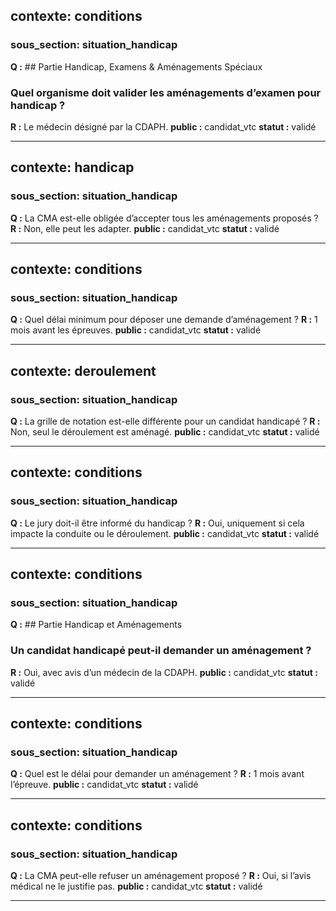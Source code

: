 ## contexte: conditions
### sous_section: situation_handicap

**Q :** ## Partie Handicap, Examens & Aménagements Spéciaux
### Quel organisme doit valider les aménagements d’examen pour handicap ?
**R :** Le médecin désigné par la CDAPH.
**public :** candidat_vtc
**statut :** validé

---

## contexte: handicap
### sous_section: situation_handicap

**Q :** La CMA est-elle obligée d’accepter tous les aménagements proposés ?
**R :** Non, elle peut les adapter.
**public :** candidat_vtc
**statut :** validé

---

## contexte: conditions
### sous_section: situation_handicap

**Q :** Quel délai minimum pour déposer une demande d’aménagement ?
**R :** 1 mois avant les épreuves.
**public :** candidat_vtc
**statut :** validé

---

## contexte: deroulement
### sous_section: situation_handicap

**Q :** La grille de notation est-elle différente pour un candidat handicapé ?
**R :** Non, seul le déroulement est aménagé.
**public :** candidat_vtc
**statut :** validé

---

## contexte: conditions
### sous_section: situation_handicap

**Q :** Le jury doit-il être informé du handicap ?
**R :** Oui, uniquement si cela impacte la conduite ou le déroulement.
**public :** candidat_vtc
**statut :** validé

---

## contexte: conditions
### sous_section: situation_handicap

**Q :** ## Partie Handicap et Aménagements
### Un candidat handicapé peut-il demander un aménagement ?
**R :** Oui, avec avis d’un médecin de la CDAPH.
**public :** candidat_vtc
**statut :** validé

---

## contexte: conditions
### sous_section: situation_handicap

**Q :** Quel est le délai pour demander un aménagement ?
**R :** 1 mois avant l’épreuve.
**public :** candidat_vtc
**statut :** validé

---

## contexte: conditions
### sous_section: situation_handicap

**Q :** La CMA peut-elle refuser un aménagement proposé ?
**R :** Oui, si l’avis médical ne le justifie pas.
**public :** candidat_vtc
**statut :** validé

---

